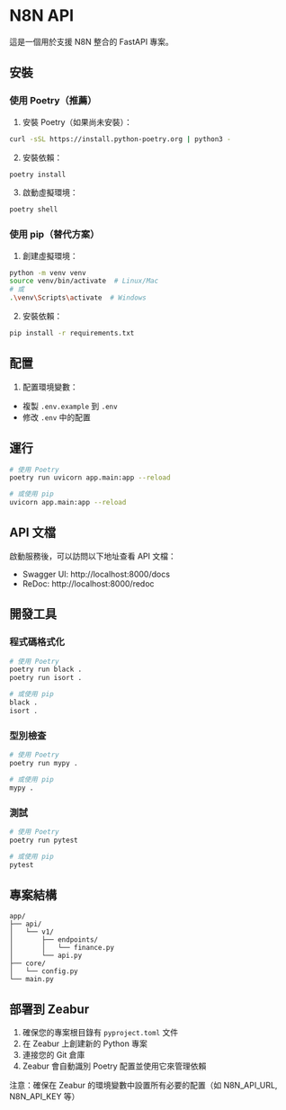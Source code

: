 # N8N API

這是一個用於支援 N8N 整合的 FastAPI 專案。

## 安裝

### 使用 Poetry（推薦）

1. 安裝 Poetry（如果尚未安裝）：
```bash
curl -sSL https://install.python-poetry.org | python3 -
```

2. 安裝依賴：
```bash
poetry install
```

3. 啟動虛擬環境：
```bash
poetry shell
```

### 使用 pip（替代方案）

1. 創建虛擬環境：
```bash
python -m venv venv
source venv/bin/activate  # Linux/Mac
# 或
.\venv\Scripts\activate  # Windows
```

2. 安裝依賴：
```bash
pip install -r requirements.txt
```

## 配置

1. 配置環境變數：
- 複製 `.env.example` 到 `.env`
- 修改 `.env` 中的配置

## 運行

```bash
# 使用 Poetry
poetry run uvicorn app.main:app --reload

# 或使用 pip
uvicorn app.main:app --reload
```

## API 文檔

啟動服務後，可以訪問以下地址查看 API 文檔：
- Swagger UI: http://localhost:8000/docs
- ReDoc: http://localhost:8000/redoc

## 開發工具

### 程式碼格式化
```bash
# 使用 Poetry
poetry run black .
poetry run isort .

# 或使用 pip
black .
isort .
```

### 型別檢查
```bash
# 使用 Poetry
poetry run mypy .

# 或使用 pip
mypy .
```

### 測試
```bash
# 使用 Poetry
poetry run pytest

# 或使用 pip
pytest
```

## 專案結構

```
app/
├── api/
│   └── v1/
│       ├── endpoints/
│       │   └── finance.py
│       └── api.py
├── core/
│   └── config.py
└── main.py
```

## 部署到 Zeabur

1. 確保您的專案根目錄有 `pyproject.toml` 文件
2. 在 Zeabur 上創建新的 Python 專案
3. 連接您的 Git 倉庫
4. Zeabur 會自動識別 Poetry 配置並使用它來管理依賴

注意：確保在 Zeabur 的環境變數中設置所有必要的配置（如 N8N_API_URL, N8N_API_KEY 等） 